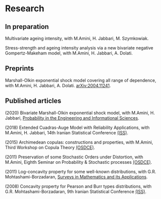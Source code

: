 ---
---

# Research

## In preparation
Multivariate ageing intensity, with M.Amini, H. Jabbari, M. Szymkowiak.  
  
Stress-strength and ageing intensity analysis via a new bivariate negative Gompertz-Makeham model, with M.Amini, H. Jabbari, A. Dolati.  

## Preprints

Marshall-Olkin exponential shock model covering all range of dependence,  with M.Amini, H. Jabbari, A. Dolati. 	[arXiv:2004.11241](https://arxiv.org/abs/2004.11241).  

## Published articles

(2020) Bivariate Marshall-Olkin exponential shock model, with M.Amini, H. Jabbari, [Probability in the Engineering and Informational Sciences](https://doi.org/10.1017/S0269964820000194).  
  
(2018) Extended Cuadras-Auge Model with Reliability Applications, with M.Amini, H. Jabbari, 14th Iranian Statistical Conference [(ISS)](http://irstat.ir/index.php?slc_lang=en&sid=1).  
  
(2015) Archimedean copulas: constructions and properties, with M.Amini, Third Workshop on Copula Theory [(OSDCE)](http://wosdce.um.ac.ir/index.php?&newlang=far).  
  
(2011) Preservation of some Stochastic Orders under Distortion, with M.Amini, Eighth Seminar on Probability & Stochastic processes [(OSDCE)](http://wosdce.um.ac.ir/index.php?&newlang=far).  
  
(2011) Log-concavity property for some well-known distributions, with G.R. Mohtashami-Borzadaran, [Surveys in Mathematics and its Applications](http://www.utgjiu.ro/math/sma/v06/p15.pdf).  
  
(2008) Concavity property for Pearson and Burr types distributions, with G.R. Mohtashami-Borzadaran, 9th Iranian Statistical Conference [(ISS)](http://irstat.ir/index.php?slc_lang=en&sid=1).

